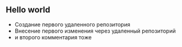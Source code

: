 ## Hello world


* Создание первого удаленного репозитория
* Внесение первого изменения через удаленный репозиторий
* и второго комментария тоже
